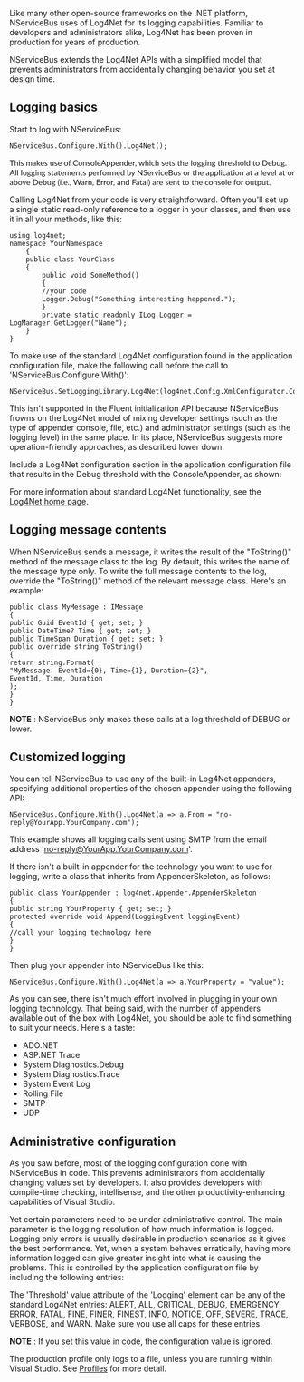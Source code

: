 <!--
title: "Logging in NServiceBus"
tags: 
-->
Like many other open-source frameworks on the .NET platform, NServiceBus uses of Log4Net for its logging capabilities. Familiar to developers and administrators alike, Log4Net has been proven in production for years of production.

NServiceBus extends the Log4Net APIs with a simplified model that prevents administrators from accidentally changing behavior you set at design time.

Logging basics
--------------

Start to log with NServiceBus:

    NServiceBus.Configure.With().Log4Net();


<span style="font-family: Lato, Regular;">This makes use of ConsoleAppender, which sets the logging threshold to Debug. All logging statements performed by NServiceBus or the application at a level at or above Debug (i.e., Warn, Error, and Fatal) are sent to the console for output.</span>


Calling Log4Net from your code is very straightforward. Often you'll set up a single static read-only reference to a logger in your classes, and then use it in all your methods, like this:


    using log4net;
    namespace YourNamespace
        {
        public class YourClass
        {
            public void SomeMethod()
            {
            //your code
            Logger.Debug("Something interesting happened.");
            }
            private static readonly ILog Logger = LogManager.GetLogger("Name");
        }
    }


To make use of the standard Log4Net configuration found in the application configuration file, make the following call before the call to 'NServiceBus.Configure.With()':


    NServiceBus.SetLoggingLibrary.Log4Net(log4net.Config.XmlConfigurator.Configure);


This isn't supported in the Fluent initialization API because NServiceBus frowns on the Log4Net model of mixing developer settings
(such as the type of appender console, file, etc.) and administrator settings (such as the logging level) in the same place. In its place, NServiceBus suggests more operation-friendly approaches, as described lower down.

Include a Log4Net configuration section in the application configuration file that results in the Debug threshold with the ConsoleAppender, as shown:














For more information about standard Log4Net functionality, see the
[Log4Net home page](http://logging.apache.org/log4net/index.html).

Logging message contents
------------------------

When NServiceBus sends a message, it writes the result of the
"ToString()" method of the message class to the log. By default, this writes the name of the message type only. To write the full message contents to the log, override the "ToString()" method of the relevant message class. Here's an example:


    public class MyMessage : IMessage
    {
    public Guid EventId { get; set; }
    public DateTime? Time { get; set; }
    public TimeSpan Duration { get; set; }
    public override string ToString()
    {
    return string.Format(
    "MyMessage: EventId={0}, Time={1}, Duration={2}",
    EventId, Time, Duration
    );
    }
    }


**NOTE** : NServiceBus only makes these calls at a log threshold of DEBUG or lower.

Customized logging
------------------

You can tell NServiceBus to use any of the built-in Log4Net appenders, specifying additional properties of the chosen appender using the following API:


    NServiceBus.Configure.With().Log4Net(a => a.From = "no-reply@YourApp.YourCompany.com");


This example shows all logging calls sent using SMTP from the email address 'no-reply@YourApp.YourCompany.com'.

If there isn't a built-in appender for the technology you want to use for logging, write a class that inherits from AppenderSkeleton, as follows:


    public class YourAppender : log4net.Appender.AppenderSkeleton
    {
    public string YourProperty { get; set; }
    protected override void Append(LoggingEvent loggingEvent)
    {
    //call your logging technology here
    }
    }


Then plug your appender into NServiceBus like this:


    NServiceBus.Configure.With().Log4Net(a => a.YourProperty = "value");


As you can see, there isn't much effort involved in plugging in your own logging technology. That being said, with the number of appenders available out of the box with Log4Net, you should be able to find something to suit your needs. Here's a taste:

-   ADO.NET
-   ASP.NET Trace
-   System.Diagnostics.Debug
-   System.Diagnostics.Trace
-   System Event Log
-   Rolling File
-   SMTP
-   UDP

Administrative configuration
----------------------------

As you saw before, most of the logging configuration done with NServiceBus in code. This prevents administrators from accidentally changing values set by developers. It also provides developers with compile-time checking, intellisense, and the other productivity-enhancing capabilities of Visual Studio.

Yet certain parameters need to be under administrative control. The main parameter is the logging resolution of how much information is logged. Logging only errors is usually desirable in production scenarios as it gives the best performance. Yet, when a system behaves erratically, having more information logged can give greater insight into what is causing the problems. This is controlled by the application configuration file by including the following entries:







The 'Threshold' value attribute of the 'Logging' element can be any of the standard Log4Net entries: ALERT, ALL, CRITICAL, DEBUG, EMERGENCY, ERROR, FATAL, FINE, FINER, FINEST, INFO, NOTICE, OFF, SEVERE, TRACE, VERBOSE, and WARN. Make sure you use all caps for these entries.

**NOTE** : If you set this value in code, the configuration value is ignored.

The production profile only logs to a file, unless you are running within Visual Studio. See
[Profiles](articles/profiles-for-nservicebus-host) for more detail.

